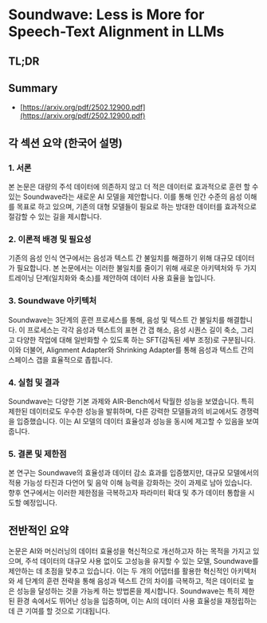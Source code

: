 # Soundwave: Less is More for Speech-Text Alignment in LLMs
## TL;DR
## Summary
- [https://arxiv.org/pdf/2502.12900.pdf](https://arxiv.org/pdf/2502.12900.pdf)

## 각 섹션 요약 (한국어 설명)

### 1. 서론
본 논문은 대량의 주석 데이터에 의존하지 않고 더 적은 데이터로 효과적으로 훈련 할 수 있는 Soundwave라는 새로운 AI 모델을 제안합니다. 이를 통해 인간 수준의 음성 이해를 목표로 하고 있으며, 기존의 대형 모델들이 필요로 하는 방대한 데이터를 효과적으로 절감할 수 있는 길을 제시합니다.

### 2. 이론적 배경 및 필요성
기존의 음성 인식 연구에서는 음성과 텍스트 간 불일치를 해결하기 위해 대규모 데이터가 필요합니다. 본 논문에서는 이러한 불일치를 줄이기 위해 새로운 아키텍처와 두 가지 트레이닝 단계(일치화와 축소)를 제안하여 데이터 사용 효율을 높입니다.

### 3. Soundwave 아키텍처
Soundwave는 3단계의 훈련 프로세스를 통해, 음성 및 텍스트 간 불일치를 해결합니다. 이 프로세스는 각각 음성과 텍스트의 표현 간 갭 해소, 음성 시퀀스 길이 축소, 그리고 다양한 작업에 대해 일반화할 수 있도록 하는 SFT(감독된 세부 조정)로 구분됩니다. 이와 더불어, Alignment Adapter와 Shrinking Adapter를 통해 음성과 텍스트 간의 스페이스 갭을 효율적으로 좁힙니다.

### 4. 실험 및 결과
Soundwave는 다양한 기본 과제와 AIR-Bench에서 탁월한 성능을 보였습니다. 특히 제한된 데이터로도 우수한 성능을 발휘하며, 다른 강력한 모델들과의 비교에서도 경쟁력을 입증했습니다. 이는 AI 모델의 데이터 효율성과 성능을 동시에 제고할 수 있음을 보여줍니다.

### 5. 결론 및 제한점
본 연구는 Soundwave의 효율성과 데이터 감소 효과를 입증했지만, 대규모 모델에서의 적용 가능성 타진과 다언어 및 음악 이해 능력을 강화하는 것이 과제로 남아 있습니다. 향후 연구에서는 이러한 제한점을 극복하고자 파라미터 확대 및 추가 데이터 통합을 시도할 예정입니다.

## 전반적인 요약
논문은 AI와 머신러닝의 데이터 효율성을 혁신적으로 개선하고자 하는 목적을 가지고 있으며, 주석 데이터의 대규모 사용 없이도 고성능을 유지할 수 있는 모델, Soundwave를 제안하는 데 초점을 맞추고 있습니다. 이는 두 개의 어댑터를 활용한 혁신적인 아키텍처와 세 단계의 훈련 전략을 통해 음성과 텍스트 간의 차이를 극복하고, 적은 데이터로 높은 성능을 달성하는 것을 가능케 하는 방법론을 제시합니다. Soundwave는 특히 제한된 환경 속에서도 뛰어난 성능을 입증하며, 이는 AI의 데이터 사용 효율성을 재정립하는 데 큰 기여를 할 것으로 기대됩니다.